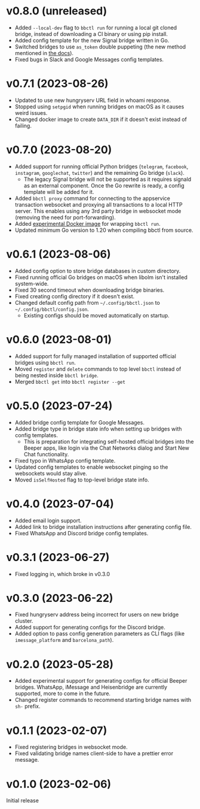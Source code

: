 # v0.8.0 (unreleased)

* Added `--local-dev` flag to `bbctl run` for running a local git cloned bridge,
  instead of downloading a CI binary or using pip install.
* Added config template for the new Signal bridge written in Go.
* Switched bridges to use `as_token` double puppeting (the new method mentioned
  in [the docs](https://docs.mau.fi/bridges/general/double-puppeting.html#appservice-method-new)).
* Fixed bugs in Slack and Google Messages config templates.

# v0.7.1 (2023-08-26)

* Updated to use new hungryserv URL field in whoami response.
* Stopped using `setpgid` when running bridges on macOS as it causes weird issues.
* Changed docker image to create `DATA_DIR` if it doesn't exist instead of failing.

# v0.7.0 (2023-08-20)

* Added support for running official Python bridges (`telegram`, `facebook`,
  `instagram`, `googlechat`, `twitter`) and the remaining Go bridge (`slack`).
  * The legacy Signal bridge will not be supported as it requires signald as an
    external component. Once the Go rewrite is ready, a config template will be
    added for it.
* Added `bbctl proxy` command for connecting to the appservice transaction
  websocket and proxying all transactions to a local HTTP server. This enables
  using any 3rd party bridge in websocket mode (removing the need for
  port-forwarding).
* Added [experimental Docker image] for wrapping `bbctl run`.
* Updated minimum Go version to 1.20 when compiling bbctl from source.

[experimental Docker image]: https://github.com/beeper/bridge-manager/tree/main/docker

# v0.6.1 (2023-08-06)

* Added config option to store bridge databases in custom directory.
* Fixed running official Go bridges on macOS when libolm isn't installed
  system-wide.
* Fixed 30 second timeout when downloading bridge binaries.
* Fixed creating config directory if it doesn't exist.
* Changed default config path from `~/.config/bbctl.json`
  to `~/.config/bbctl/config.json`.
  * Existing configs should be moved automatically on startup.

# v0.6.0 (2023-08-01)

* Added support for fully managed installation of supported official bridges
  using `bbctl run`.
* Moved `register` and `delete` commands to top level `bbctl` instead of being
  nested inside `bbctl bridge`.
* Merged `bbctl get` into `bbctl register --get`

# v0.5.0 (2023-07-24)

* Added bridge config template for Google Messages.
* Added bridge type in bridge state info when setting up bridges with config
  templates.
  * This is preparation for integrating self-hosted official bridges into the
    Beeper apps, like login via the Chat Networks dialog and Start New Chat
    functionality.
* Fixed typo in WhatsApp config template.
* Updated config templates to enable websocket pinging so the websockets would
  stay alive.
* Moved `isSelfHosted` flag to top-level bridge state info.

# v0.4.0 (2023-07-04)

* Added email login support.
* Added link to bridge installation instructions after generating config file.
* Fixed WhatsApp and Discord bridge config templates.

# v0.3.1 (2023-06-27)

* Fixed logging in, which broke in v0.3.0

# v0.3.0 (2023-06-22)

* Fixed hungryserv address being incorrect for users on new bridge cluster.
* Added support for generating configs for the Discord bridge.
* Added option to pass config generation parameters as CLI flags
  (like `imessage_platform` and `barcelona_path`).

# v0.2.0 (2023-05-28)

* Added experimental support for generating configs for official Beeper bridges.
  WhatsApp, iMessage and Heisenbridge are currently supported, more to come in
  the future.
* Changed register commands to recommend starting bridge names with `sh-` prefix.

# v0.1.1 (2023-02-07)

* Fixed registering bridges in websocket mode.
* Fixed validating bridge names client-side to have a prettier error message.

# v0.1.0 (2023-02-06)

Initial release
